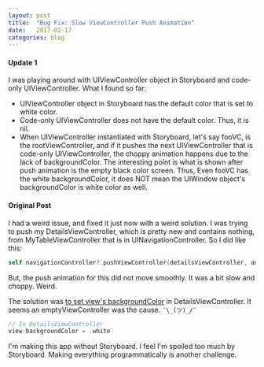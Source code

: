 ```yaml
---
layout: post
title:  "Bug Fix: Slow ViewController Push Animation"
date:   2017-02-17
categories: blog
---
```


#### Update 1

I was playing around with UIViewController object in Storyboard and code-only UIViewController. What I found so far:

- UIViewController object in Storyboard has the default color that is set to white color.
- Code-only UIViewController does not have the default color. Thus, it is nil.
- When UIViewController instantiated with Storyboard, let's say fooVC, is the rootViewController, and if it pushes the next UIViewController that is code-only UIViewController, the choppy animation happens due to the lack of backgroundColor. The interesting point is what is shown after push animation is the empty black color screen. Thus, Even fooVC has the white backgroundColor, it does NOT mean the UIWindow object's backgroundColor is white color as well.


#### Original Post

I had a weird issue, and fixed it just now with a weird solution. I was trying to push my DetailsViewController, which is pretty new and contains nothing, from MyTableViewController that is in UINavigationController. So I did like this:

```swift
self.navigationController?.pushViewController(detailsViewController, animated: true)
```

But, the push animation for this did not move smoothly. It was a bit slow and choppy. Weird.

The solution was [to set view's backgroundColor][1] in DetailsViewController. It seems an emptyViewController was the cause. `¯\_(ツ)_/¯`

```swift
// In DetailsViewController
view.backgroundColor = .white
```

I'm making this app without Storyboard. I feel I'm spoiled too much by Storyboard. Making everything programmatically is another challenge.

[1]: http://stackoverflow.com/a/19129932/3391537
